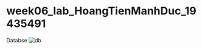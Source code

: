 # week06_lab_HoangTienManhDuc_19435491

Databse
![db](https://github.com/hoangtienmanhduc/week06_lab_HoangTienManhDuc_19435491/assets/99623646/c5f80125-4f69-47b9-870c-a9ac23c35850)
